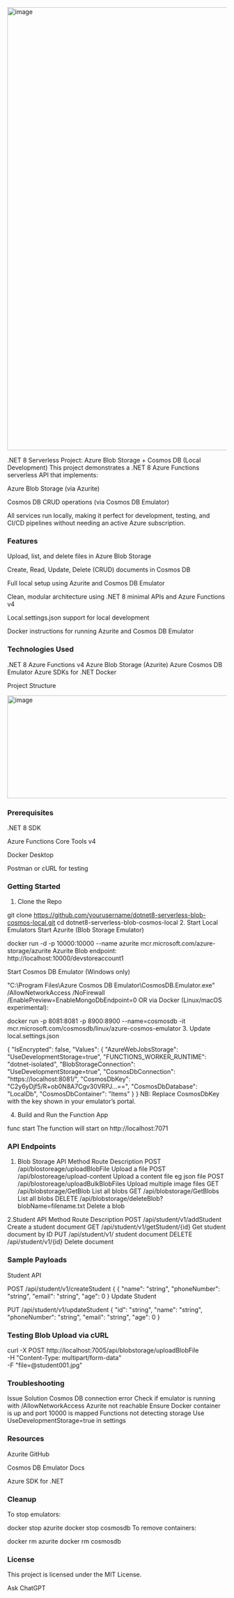 <img width="1877" height="1016" alt="image" src="https://github.com/user-attachments/assets/8b8d3e68-cca8-4f66-a94c-6ad5ebb29740" />

.NET 8 Serverless Project: Azure Blob Storage + Cosmos DB (Local Development)
This project demonstrates a .NET 8 Azure Functions serverless API that implements:

Azure Blob Storage (via Azurite)

Cosmos DB CRUD operations (via Cosmos DB Emulator)

All services run locally, making it perfect for development, testing, and CI/CD pipelines without needing an active Azure subscription.

### Features
Upload, list, and delete files in Azure Blob Storage

Create, Read, Update, Delete (CRUD) documents in Cosmos DB

Full local setup using Azurite and Cosmos DB Emulator

Clean, modular architecture using .NET 8 minimal APIs and Azure Functions v4

Local.settings.json support for local development

Docker instructions for running Azurite and Cosmos DB Emulator

### Technologies Used

.NET 8
Azure Functions v4
Azure Blob Storage (Azurite)
Azure Cosmos DB Emulator
Azure SDKs for .NET
Docker

Project Structure

<img width="738" height="236" alt="image" src="https://github.com/user-attachments/assets/76d5abc6-2b13-429f-b29b-91e0b4013edf" />

 ### Prerequisites
.NET 8 SDK

Azure Functions Core Tools v4

Docker Desktop

Postman or cURL for testing

 ### Getting Started
1. Clone the Repo

git clone https://github.com/yourusername/dotnet8-serverless-blob-cosmos-local.git
cd dotnet8-serverless-blob-cosmos-local
2. Start Local Emulators
Start Azurite (Blob Storage Emulator)

docker run -d -p 10000:10000 --name azurite mcr.microsoft.com/azure-storage/azurite
Azurite Blob endpoint: http://localhost:10000/devstoreaccount1

Start Cosmos DB Emulator (Windows only)

"C:\Program Files\Azure Cosmos DB Emulator\CosmosDB.Emulator.exe" /AllowNetworkAccess /NoFirewall /EnablePreview=EnableMongoDbEndpoint=0
OR via Docker (Linux/macOS experimental):


docker run -p 8081:8081 -p 8900:8900 --name=cosmosdb -it mcr.microsoft.com/cosmosdb/linux/azure-cosmos-emulator
3. Update local.settings.json

{
  "IsEncrypted": false,
  "Values": {
    "AzureWebJobsStorage": "UseDevelopmentStorage=true",
    "FUNCTIONS_WORKER_RUNTIME": "dotnet-isolated",
    "BlobStorageConnection": "UseDevelopmentStorage=true",
    "CosmosDbConnection": "https://localhost:8081/",
    "CosmosDbKey": "C2y6yDjf5/R+ob0N8A7Cgv30VRPJ...==",
    "CosmosDbDatabase": "LocalDb",
    "CosmosDbContainer": "Items"
  }
}
NB: Replace CosmosDbKey with the key shown in your emulator’s portal.

4. Build and Run the Function App

func start
The function will start on http://localhost:7071

### API Endpoints
1.  Blob Storage API
Method	Route	Description
POST	/api/blostoreage/uploadBlobFile	Upload a file
POST	/api/blostoreage/upload-content	Upload a content file eg json file
POST	/api/blostoreage/uploadBulkBlobFiles	Upload multiple image files
GET	/api/blobstorage/GetBlob	List all blobs
GET	/api/blobstorage/GetBlobs	List all blobs
DELETE	/api/blobstorage/deleteBlob?blobName=filename.txt	Delete a blob

 2.Student API
Method	Route	Description
POST	/api/student/v1/addStudent	Create a student document
GET	/api/student/v1/getStudent/{id}	Get student document by ID
PUT	/api/student/v1/ student document
DELETE	/api/student/v1/{id}	Delete document

### Sample Payloads
Student API

POST /api/student/v1/createStudent
{
 {
  "name": "string",
  "phoneNumber": "string",
  "email": "string",
  "age": 0
}
Update Student

PUT /api/student/v1/updateStudent
{
  "id": "string",
  "name": "string",
  "phoneNumber": "string",
  "email": "string",
  "age": 0
}
### Testing Blob Upload via cURL

curl -X POST http://localhost:7005/api/blobstorage/uploadBlobFile \
  -H "Content-Type: multipart/form-data" \
  -F "file=@student001.jpg"

### Troubleshooting
Issue	Solution
Cosmos DB connection error	Check if emulator is running with /AllowNetworkAccess
Azurite not reachable	Ensure Docker container is up and port 10000 is mapped
Functions not detecting storage	Use UseDevelopmentStorage=true in settings

### Resources
 Azurite GitHub

Cosmos DB Emulator Docs

Azure SDK for .NET

### Cleanup
To stop emulators:

docker stop azurite
docker stop cosmosdb
To remove containers:

docker rm azurite
docker rm cosmosdb

### License
This project is licensed under the MIT License.










Ask ChatGPT

